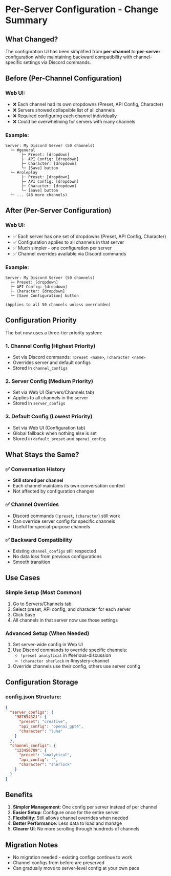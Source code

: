 # Per-Server Configuration - Change Summary

## What Changed?

The configuration UI has been simplified from **per-channel** to **per-server** configuration while maintaining backward compatibility with channel-specific settings via Discord commands.

## Before (Per-Channel Configuration)

### Web UI:
- ❌ Each channel had its own dropdowns (Preset, API Config, Character)
- ❌ Servers showed collapsible list of all channels
- ❌ Required configuring each channel individually
- ❌ Could be overwhelming for servers with many channels

### Example:
```
Server: My Discord Server (50 channels)
  └─ #general
       ├─ Preset: [dropdown]
       ├─ API Config: [dropdown]
       ├─ Character: [dropdown]
       └─ [Save] button
  └─ #roleplay
       ├─ Preset: [dropdown]
       ├─ API Config: [dropdown]
       ├─ Character: [dropdown]
       └─ [Save] button
  └─ ... (48 more channels)
```

## After (Per-Server Configuration)

### Web UI:
- ✅ Each server has one set of dropdowns (Preset, API Config, Character)
- ✅ Configuration applies to all channels in that server
- ✅ Much simpler - one configuration per server
- ✅ Channel overrides available via Discord commands

### Example:
```
Server: My Discord Server (50 channels)
  ├─ Preset: [dropdown]
  ├─ API Config: [dropdown]
  ├─ Character: [dropdown]
  └─ [Save Configuration] button
  
(Applies to all 50 channels unless overridden)
```

## Configuration Priority

The bot now uses a three-tier priority system:

### 1. Channel Config (Highest Priority)
- Set via Discord commands: `!preset <name>`, `!character <name>`
- Overrides server and default configs
- Stored in `channel_configs`

### 2. Server Config (Medium Priority)
- Set via Web UI (Servers/Channels tab)
- Applies to all channels in the server
- Stored in `server_configs`

### 3. Default Config (Lowest Priority)
- Set via Web UI (Configuration tab)
- Global fallback when nothing else is set
- Stored in `default_preset` and `openai_config`

## What Stays the Same?

### ✅ Conversation History
- **Still stored per channel**
- Each channel maintains its own conversation context
- Not affected by configuration changes

### ✅ Channel Overrides
- Discord commands (`!preset`, `!character`) still work
- Can override server config for specific channels
- Useful for special-purpose channels

### ✅ Backward Compatibility
- Existing `channel_configs` still respected
- No data loss from previous configurations
- Smooth transition

## Use Cases

### Simple Setup (Most Common)
1. Go to Servers/Channels tab
2. Select preset, API config, and character for each server
3. Click Save
4. All channels in that server now use those settings

### Advanced Setup (When Needed)
1. Set server-wide config in Web UI
2. Use Discord commands to override specific channels:
   - `!preset analytical` in #serious-discussion
   - `!character sherlock` in #mystery-channel
3. Override channels use their config, others use server config

## Configuration Storage

### config.json Structure:
```json
{
  "server_configs": {
    "987654321": {
      "preset": "creative",
      "api_config": "openai_gpt4",
      "character": "luna"
    }
  },
  "channel_configs": {
    "123456789": {
      "preset": "analytical",
      "api_config": "",
      "character": "sherlock"
    }
  }
}
```

## Benefits

1. **Simpler Management**: One config per server instead of per channel
2. **Easier Setup**: Configure once for the entire server
3. **Flexibility**: Still allows channel overrides when needed
4. **Better Performance**: Less data to load and manage
5. **Clearer UI**: No more scrolling through hundreds of channels

## Migration Notes

- No migration needed - existing configs continue to work
- Channel configs from before are preserved
- Can gradually move to server-level config at your own pace
